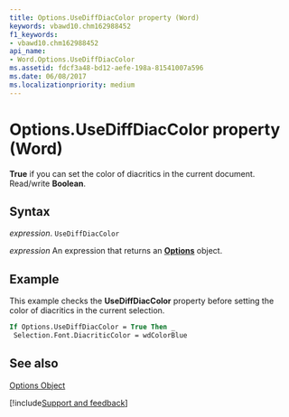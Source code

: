 ```yaml
---
title: Options.UseDiffDiacColor property (Word)
keywords: vbawd10.chm162988452
f1_keywords:
- vbawd10.chm162988452
api_name:
- Word.Options.UseDiffDiacColor
ms.assetid: fdcf3a48-bd12-aefe-198a-81541007a596
ms.date: 06/08/2017
ms.localizationpriority: medium
---
```



# Options.UseDiffDiacColor property (Word)

 **True** if you can set the color of diacritics in the current document. Read/write **Boolean**.


## Syntax

_expression_. `UseDiffDiacColor`

 _expression_ An expression that returns an **[Options](Word.Options.md)** object.


## Example

This example checks the **UseDiffDiacColor** property before setting the color of diacritics in the current selection.


```vb
If Options.UseDiffDiacColor = True Then _ 
 Selection.Font.DiacriticColor = wdColorBlue
```


## See also


[Options Object](Word.Options.md)

[!include[Support and feedback](~/includes/feedback-boilerplate.md)]